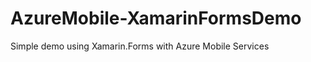 AzureMobile-XamarinFormsDemo
============================

Simple demo using Xamarin.Forms with Azure Mobile Services
